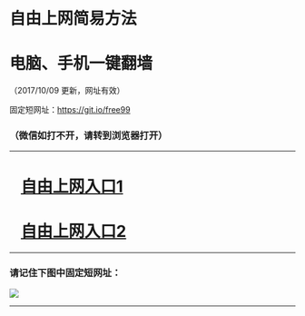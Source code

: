 ﻿# 自由上网简易方法

# 电脑、手机一键翻墙

（2017/10/09 更新，网址有效）

固定短网址：https://git.io/free99

### （微信如打不开，请转到浏览器打开）


***





# &nbsp;&nbsp; <a href="http://ft246844873.fwq-tz-1001.info/fwqtz01.html?t=100900122628 " target="_blank">自由上网入口1</a>
# &nbsp;&nbsp; <a href="http://ft913927010.fwq-tz-1002.info/fwqtz02.html?t=100900123169 " target="_blank">自由上网入口2</a>
***

### 请记住下图中固定短网址：

<img src="https://s3-us-west-2.amazonaws.com/fwq-1001/yjfq-20170905okok.png" /> 


***

